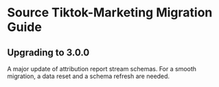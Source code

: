 # Source Tiktok-Marketing Migration Guide

## Upgrading to 3.0.0

A major update of attribution report stream schemas.
For a smooth migration, a data reset and a schema refresh are needed.